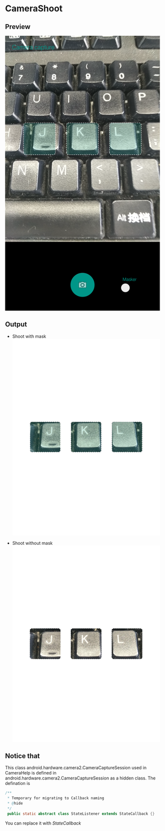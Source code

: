 # CameraShoot

## Preview
![Preview](/img/Screenshot_2017-01-03-10-23-59-85.png)

## Output
* Shoot with mask
![Shoot with mask](/img/MIX_2017_01_03_10_24_09.png)

* Shoot without mask
![Shoot without mask](/img/MIX_2017_01_03_10_24_03.png)

## Notice that
This class android.hardware.camera2.CameraCaptureSession used in CameraHelp is defined in android.hardware.camera2.CameraCaptureSession as a hidden class. The defination is
```Java 
/**
 * Temporary for migrating to Callback naming
 * @hide
 */
 public static abstract class StateListener extends StateCallback {}
```
You can replace it with *StateCallback*
